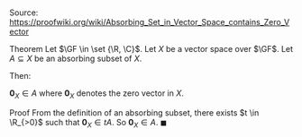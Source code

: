 # 

Source: https://proofwiki.org/wiki/Absorbing_Set_in_Vector_Space_contains_Zero_Vector

Theorem
Let $\GF \in \set {\R, \C}$.
Let $X$ be a vector space over $\GF$. 
Let $A \subseteq X$ be an absorbing subset of $X$. 

Then:

$\mathbf 0_X \in A$
where $\mathbf 0_X$ denotes the zero vector in $X$.


Proof
From the definition of an absorbing subset, there exists $t \in \R_{>0}$ such that ${\mathbf 0}_X \in t A$.
So $\mathbf 0_X \in A$.
$\blacksquare$





